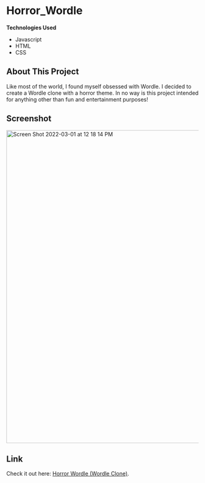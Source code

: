 # Horror_Wordle
**Technologies Used**
- Javascript
- HTML
- CSS
## About This Project
Like most of the world, I found myself obsessed with Wordle.  I decided to create a Wordle clone with a horror theme.  In no way is this project intended for anything other than fun and entertainment purposes!

## Screenshot
<img width="819" alt="Screen Shot 2022-03-01 at 12 18 14 PM" src="https://user-images.githubusercontent.com/35150986/156234254-cea80378-18bd-4ace-b98e-87abf2f3be1b.png">

## Link
Check it out here: [Horror Wordle (Wordle Clone)](https://zingy-blini-5d450d.netlify.app/).
